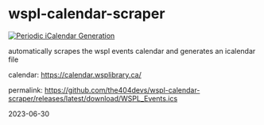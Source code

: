 # wspl-calendar-scraper
[![Periodic iCalendar Generation](https://github.com/the404devs/wspl-calendar-scraper/actions/workflows/icalendar.yml/badge.svg)](https://github.com/the404devs/wspl-calendar-scraper/actions/workflows/icalendar.yml)

automatically scrapes the wspl events calendar and generates an icalendar file

calendar: 
https://calendar.wsplibrary.ca/

permalink:
https://github.com/the404devs/wspl-calendar-scraper/releases/latest/download/WSPL_Events.ics

2023-06-30
